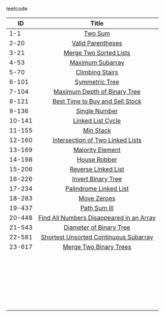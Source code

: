 leetcode

| ID     |                            Title                             |
| ------ | :----------------------------------------------------------: |
| 1-1    |       [Two Sum](https://leetcode.com/problems/two-sum)       |
| 2-20   | [Valid Parentheses](https://leetcode.com/problems/valid-parentheses) |
| 3-21   | [Merge Two Sorted Lists](https://leetcode.com/problems/merge-two-sorted-lists) |
| 4-53   | [Maximum Subarray](https://leetcode.com/problems/maximum-subarray) |
| 5-70   | [Climbing Stairs](https://leetcode.com/problems/climbing-stairs) |
| 6-101  | [Symmetric Tree](https://leetcode.com/problems/symmetric-tree) |
| 7-104  | [Maximum Depth of Binary Tree](https://leetcode.com/problems/maximum-depth-of-binary-tree) |
| 8-121  | [Best Time to Buy and Sell Stock](https://leetcode.com/problems/best-time-to-buy-and-sell-stock) |
| 9-136  | [Single Number](https://leetcode.com/problems/single-number) |
| 10-141 | [Linked List Cycle](https://leetcode.com/problems/linked-list-cycle) |
| 11-155 |     [Min Stack](https://leetcode.com/problems/min-stack)     |
| 12-160 | [Intersection of Two Linked Lists](https://leetcode.com/problems/intersection-of-two-linked-lists) |
| 13-169 | [Majority Element](https://leetcode.com/problems/majority-element) |
| 14-198 |  [House Robber](https://leetcode.com/problems/house-robber)  |
| 15-206 | [Reverse Linked List](https://leetcode.com/problems/reverse-linked-list) |
| 16-226 | [Invert Binary Tree](https://leetcode.com/problems/invert-binary-tree) |
| 17-234 | [Palindrome Linked List](https://leetcode.com/problems/palindrome-linked-list) |
| 18-283 |   [Move Zeroes](https://leetcode.com/problems/move-zeroes)   |
| 19-437 |  [Path Sum III](https://leetcode.com/problems/path-sum-iii)  |
| 20-448 | [Find All Numbers Disappeared in an Array](https://leetcode.com/problems/find-all-numbers-disappeared-in-an-array) |
| 21-543 | [Diameter of Binary Tree](https://leetcode.com/problems/diameter-of-binary-tree) |
| 22-581 | [Shortest Unsorted Continuous Subarray](https://leetcode.com/problems/shortest-unsorted-continuous-subarray) |
| 23-617 | [Merge Two Binary Trees](https://leetcode.com/problems/merge-two-binary-trees) |
|        |                                                              |
|        |                                                              |
|        |                                                              |
|        |                                                              |
|        |                                                              |
|        |                                                              |
|        |                                                              |
|        |                                                              |
|        |                                                              |
|        |                                                              |
|        |                                                              |
|        |                                                              |
|        |                                                              |
|        |                                                              |
|        |                                                              |
|        |                                                              |
|        |                                                              |
|        |                                                              |
|        |                                                              |
|        |                                                              |
|        |                                                              |
|        |                                                              |
|        |                                                              |
|        |                                                              |
|        |                                                              |
|        |                                                              |



